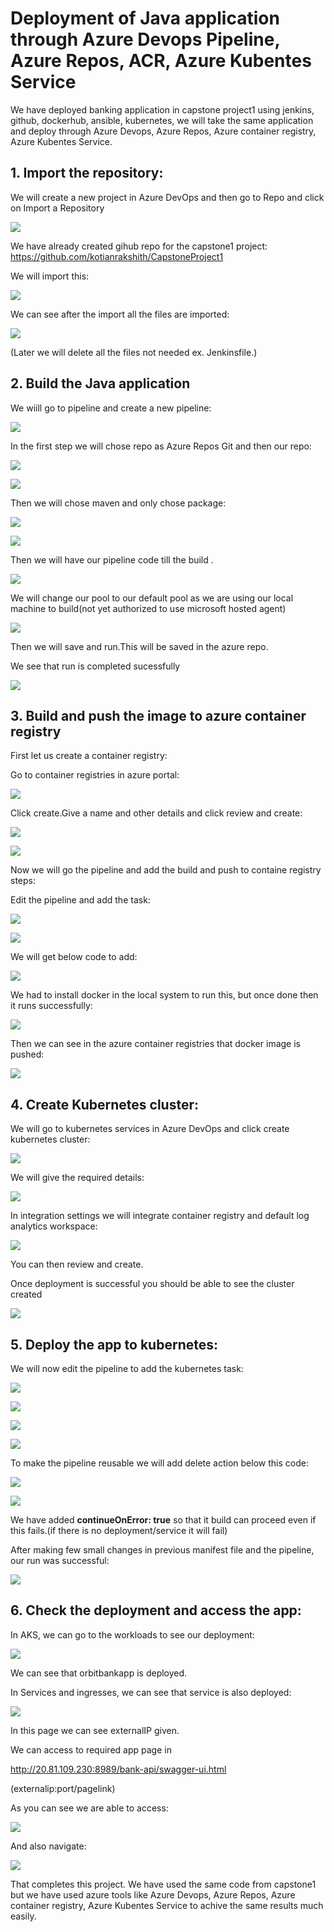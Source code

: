 
# **Deployment of Java application through Azure Devops Pipeline, Azure Repos, ACR, Azure Kubentes Service**

We have deployed banking application in capstone project1 using jenkins, github, dockerhub, ansible, kubernetes, we will take the same application and deploy through Azure Devops, Azure Repos, Azure container registry, Azure Kubentes Service.

## **1. Import the repository:**

We will create a new project in Azure DevOps and then go to Repo and click on Import a Repository

![](/readmeimages/Aspose.Words.7b8aed00-b14b-40f4-a100-e468ef6d0e61.001.png)

We have already created gihub repo for the capstone1 project: <https://github.com/kotianrakshith/CapstoneProject1>

We will import this:

![](/readmeimages/Aspose.Words.7b8aed00-b14b-40f4-a100-e468ef6d0e61.002.png)

We can see after the import all the files are imported:

![](/readmeimages/Aspose.Words.7b8aed00-b14b-40f4-a100-e468ef6d0e61.003.png)

(Later we will delete all the files not needed ex. Jenkinsfile.)

## **2. Build the Java application**

We wiill go to pipeline and create a new pipeline:

![](/readmeimages/Aspose.Words.7b8aed00-b14b-40f4-a100-e468ef6d0e61.004.png)

In the first step we will chose repo as Azure Repos Git and then our repo:

![](/readmeimages/Aspose.Words.7b8aed00-b14b-40f4-a100-e468ef6d0e61.005.png)

![](/readmeimages/Aspose.Words.7b8aed00-b14b-40f4-a100-e468ef6d0e61.006.png)

Then we will chose maven and only chose package:

![](/readmeimages/Aspose.Words.7b8aed00-b14b-40f4-a100-e468ef6d0e61.007.png)

![](/readmeimages/Aspose.Words.7b8aed00-b14b-40f4-a100-e468ef6d0e61.008.png)

Then we will have our pipeline code till the build . 

![](/readmeimages/Aspose.Words.7b8aed00-b14b-40f4-a100-e468ef6d0e61.009.png)

We will change our pool to our default pool as we are using our local machine to build(not yet authorized to use microsoft hosted agent)

![](/readmeimages/Aspose.Words.7b8aed00-b14b-40f4-a100-e468ef6d0e61.010.png)

Then we will save and run.This will be saved in the azure repo.

We see that run is completed sucessfully

![](/readmeimages/Aspose.Words.7b8aed00-b14b-40f4-a100-e468ef6d0e61.011.png)

## **3. Build and push the image to azure container registry**

First let us create a container registry:

Go to container registries in azure portal:

![](/readmeimages/Aspose.Words.7b8aed00-b14b-40f4-a100-e468ef6d0e61.012.png)

Click create.Give a name and other details and click review and create:

![](/readmeimages/Aspose.Words.7b8aed00-b14b-40f4-a100-e468ef6d0e61.013.png)

![](/readmeimages/Aspose.Words.7b8aed00-b14b-40f4-a100-e468ef6d0e61.014.png)

Now we will go the pipeline and add the build and push to containe registry steps:

Edit the pipeline and add the task:

![](/readmeimages/Aspose.Words.7b8aed00-b14b-40f4-a100-e468ef6d0e61.015.png)

![](/readmeimages/Aspose.Words.7b8aed00-b14b-40f4-a100-e468ef6d0e61.016.png)

We will get below code to add:

![](/readmeimages/Aspose.Words.7b8aed00-b14b-40f4-a100-e468ef6d0e61.017.png)

We had to install docker in the local system to run this, but once done then it runs successfully:

![](/readmeimages/Aspose.Words.7b8aed00-b14b-40f4-a100-e468ef6d0e61.018.png)

Then we can see in the azure container registries that docker image is pushed:

![](/readmeimages/Aspose.Words.7b8aed00-b14b-40f4-a100-e468ef6d0e61.019.png)

## **4. Create Kubernetes cluster:**

We will go to kubernetes services in Azure DevOps and click create kubernetes cluster:

![](/readmeimages/Aspose.Words.7b8aed00-b14b-40f4-a100-e468ef6d0e61.020.png)

We will give the required details:

![](/readmeimages/Aspose.Words.7b8aed00-b14b-40f4-a100-e468ef6d0e61.021.png)

In integration settings we will integrate container registry and default log analytics workspace:

![](/readmeimages/Aspose.Words.7b8aed00-b14b-40f4-a100-e468ef6d0e61.022.png)

You can then review and create.

Once deployment is successful you should be able to see the cluster created

![](/readmeimages/Aspose.Words.7b8aed00-b14b-40f4-a100-e468ef6d0e61.023.png)

## **5. Deploy the app to kubernetes:**

We will now edit the pipeline to add the kubernetes task:

![](/readmeimages/Aspose.Words.7b8aed00-b14b-40f4-a100-e468ef6d0e61.024.png)

![](/readmeimages/Aspose.Words.7b8aed00-b14b-40f4-a100-e468ef6d0e61.025.png)

![](/readmeimages/Aspose.Words.7b8aed00-b14b-40f4-a100-e468ef6d0e61.026.png)

![](/readmeimages/Aspose.Words.7b8aed00-b14b-40f4-a100-e468ef6d0e61.027.png)

To make the pipeline reusable we will add delete action below this code:

![](/readmeimages/Aspose.Words.7b8aed00-b14b-40f4-a100-e468ef6d0e61.028.png)

![](/readmeimages/Aspose.Words.7b8aed00-b14b-40f4-a100-e468ef6d0e61.029.png)

We have added **continueOnError: true** so that it build can proceed even if this fails.(if there is no deployment/service it will fail)

After making few small changes in previous manifest file and the pipeline, our run was successful:

![](/readmeimages/Aspose.Words.7b8aed00-b14b-40f4-a100-e468ef6d0e61.030.png)

## **6. Check the deployment and access the app:**

In AKS, we can go to the workloads to see our deployment:

![](/readmeimages/Aspose.Words.7b8aed00-b14b-40f4-a100-e468ef6d0e61.031.png)

We can see that orbitbankapp is deployed.

In Services and ingresses, we can see that service is also deployed:

![](/readmeimages/Aspose.Words.7b8aed00-b14b-40f4-a100-e468ef6d0e61.032.png)

In this page we can see externalIP given.

We can access to required app page in

<http://20.81.109.230:8989/bank-api/swagger-ui.html>

(externalip:port/pagelink)

As you can see we are able to access:

![](/readmeimages/Aspose.Words.7b8aed00-b14b-40f4-a100-e468ef6d0e61.033.png)

And also navigate:

![](/readmeimages/Aspose.Words.7b8aed00-b14b-40f4-a100-e468ef6d0e61.034.png)

That completes this project. We have used the same code from capstone1 but we have used azure tools like Azure Devops, Azure Repos, Azure container registry, Azure Kubentes Service to achive the same results much easily.
